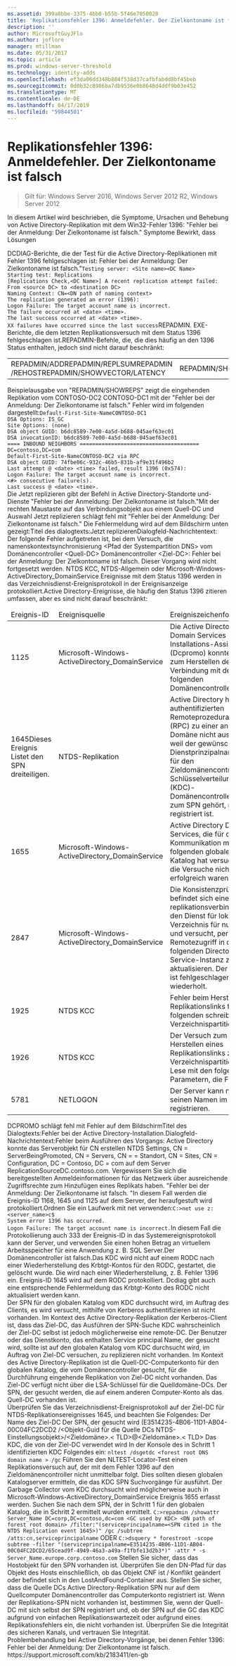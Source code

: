 ```yaml
---
ms.assetid: 399a8bbe-3375-4bb0-b55b-5f46e7050028
title: 'Replikationsfehler 1396: Anmeldefehler. Der Zielkontoname ist falsch'
description: ''
author: MicrosoftGuyJFlo
ms.author: joflore
manager: mtillman
ms.date: 05/31/2017
ms.topic: article
ms.prod: windows-server-threshold
ms.technology: identity-adds
ms.openlocfilehash: ef3da06dd348b804f538d37cafbfabdd8bf45beb
ms.sourcegitcommit: 0d0b32c8986ba7db9536e0b8648d4ddf9b03e452
ms.translationtype: MT
ms.contentlocale: de-DE
ms.lasthandoff: 04/17/2019
ms.locfileid: "59844501"
---
```

# <a name="replication-error-1396-logon-failure-the-target-account-name-is-incorrect"></a>Replikationsfehler 1396: Anmeldefehler. Der Zielkontoname ist falsch

>Gilt für: Windows Server 2016, Windows Server 2012 R2, Windows Server 2012


<developerConceptualDocument xmlns="https://ddue.schemas.microsoft.com/authoring/2003/5" xmlns:xlink="https://www.w3.org/1999/xlink" xmlns:xsi="https://www.w3.org/2001/XMLSchema-instance" xsi:schemaLocation="https://ddue.schemas.microsoft.com/authoring/2003/5 http://clixdevr3.blob.core.windows.net/ddueschema/developer.xsd"> <introduction>
    <para>In diesem Artikel wird beschrieben, die Symptome, Ursachen und Behebung von Active Directory-Replikation mit dem Win32-Fehler 1396: "Fehler bei der Anmeldung: Der Zielkontoname ist falsch." </para>
    <list class="bullet">
      <listItem>
        <para>
          <link xlink:href="d3a01966-74c9-4c49-ba11-354b9acf7519#BKMK_Symptoms">Symptome</link>
        </para>
      </listItem> <listItem>
        <para>
          <link xlink:href="d3a01966-74c9-4c49-ba11-354b9acf7519#BKMK_Causes">Bewirkt, dass</link>
        </para>
      </listItem> <listItem>
        <para>
          <link xlink:href="d3a01966-74c9-4c49-ba11-354b9acf7519#BKMK_Resolutions">Lösungen</link>
        </para>
      </listItem>
    </list>
  </introduction>
  <section address="BKMK_Symptoms">
    <title>Symptome</title>
    <content>
      <para />
      <list class="ordered">
<listItem><para>DCDIAG-Berichte, die der Test für die Active Directory-Replikationen mit Fehler 1396 fehlgeschlagen ist: Fehler bei der Anmeldung: Der Zielkontoname ist falsch."</para><code>Testing server: &lt;Site name&gt;&lt;DC Name&gt;
Starting test: Replications
[Replications Check,&lt;DC Name&gt;] A recent replication attempt failed:
From &lt;source DC&gt; to &lt;destination DC&gt;
Naming Context: CN=&lt;DN path of naming context&gt;
<codeFeaturedElement>The replication generated an error (1396):
Logon Failure: The target account name is incorrect.</codeFeaturedElement>
The failure occurred at &lt;date&gt; &lt;time&gt;.
The last success occurred at &lt;date&gt; &lt;time&gt;.
XX failures have occurred since the last success</code></listItem><listItem><para>REPADMIN. EXE-Berichte, die dem letzten Replikationsversuch mit dem Status 1396 fehlgeschlagen ist.</para><para>REPADMIN-Befehle, die, die dies häufig an den 1396 Status enthalten, jedoch sind nicht darauf beschränkt:</para><table xmlns:caps="https://schemas.microsoft.com/build/caps/2013/11"><tbody><tr><TD><list class="bullet"><listItem><para>REPADMIN/ADD</para></listItem><listItem><para>REPADMIN/REPLSUM</para></listItem><listItem><para>REPADMIN /REHOST</para></listItem><listItem><para>REPADMIN/SHOWVECTOR/LATENCY</para></listItem></list></TD><TD><list class="bullet"><listItem><para>REPADMIN/SHOWREPS</para></listItem><listItem><para>REPADMIN/SHOWREPL</para></listItem><listItem><para>REPADMIN/SYNCALL</para></listItem></list></TD></tr></tbody></table><para>Beispielausgabe von "REPADMIN/SHOWREPS" zeigt die eingehenden Replikation vom CONTOSO-DC2 CONTOSO-DC1 mit der "Fehler bei der Anmeldung: Der Zielkontoname ist falsch." Fehler wird im folgenden dargestellt:</para><code>Default-First-Site-NameCONTOSO-DC1
DSA Options: IS_GC 
Site Options: (none)
DSA object GUID: b6dc8589-7e00-4a5d-b688-045aef63ec01
DSA invocationID: b6dc8589-7e00-4a5d-b688-045aef63ec01
==== INBOUND NEIGHBORS ======================================
DC=contoso,DC=com
Default-First-Site-NameCONTOSO-DC2 via RPC
DSA object GUID: 74fbe06c-932c-46b5-831b-af9e31f496b2
Last attempt @ &lt;date&gt; &lt;time&gt; failed, <codeFeaturedElement>result 1396 (0x574):
Logon Failure: The target account name is incorrect.</codeFeaturedElement>
&lt;#&gt; consecutive failure(s).
Last success @ &lt;date&gt; &lt;time&gt;.
</code></listItem><listItem><para>Die <ui>Jetzt replizieren</ui> gibt der Befehl in Active Directory-Standorte und-Dienste "Fehler bei der Anmeldung: Der Zielkontoname ist falsch."</para><para>Mit der rechten Maustaste auf das Verbindungsobjekt aus einem Quell-DC und Auswahl <ui>Jetzt replizieren</ui> schlägt fehl mit "Fehler bei der Anmeldung: Der Zielkontoname ist falsch." Die Fehlermeldung wird auf dem Bildschirm unten gezeigt:</para><para>Titel des dialogtexts:</para><para>Jetzt replizieren</para><para>Dialogfeld-Nachrichtentext: </para><para>Der folgende Fehler aufgetreten ist, bei dem Versuch, die namenskontextsynchronisierung &lt;Pfad der Systempartition DNS&gt; vom Domänencontroller &lt;Quell-DC&gt; Domänencontroller &lt;Ziel-DC&gt;: Fehler bei der Anmeldung: Der Zielkontoname ist falsch. Dieser Vorgang wird nicht fortgesetzt werden. </para></listItem><listItem><para>NTDS KCC, NTDS-Allgemein oder Microsoft-Windows-ActiveDirectory_DomainService Ereignisse mit dem Status 1396 werden in das Verzeichnisdienst-Ereignisprotokoll in der Ereignisanzeige protokolliert.</para><para>Active Directory-Ereignisse, die häufig den Status 1396 zitieren umfassen, aber es sind nicht darauf beschränkt:</para><table xmlns:caps="https://schemas.microsoft.com/build/caps/2013/11"><thead><tr><TD><para>Ereignis-ID</para></TD><TD><para>Ereignisquelle</para></TD><TD><para>Ereigniszeichenfolge</para></TD></tr></thead><tbody><tr><TD><para>1125</para></TD><TD><para>Microsoft-Windows-ActiveDirectory_DomainService</para></TD><TD><para>Die Active Directory Domain Services Installations-Assistenten (Dcpromo) konnte nicht zum Herstellen der Verbindung mit dem folgenden Domänencontroller.</para></TD></tr><tr><TD><para>1645</para><para>Dieses Ereignis Listet den SPN dreiteiligen.</para></TD><TD><para>NTDS-Replikation</para></TD><TD><para>Active Directory hat den authentifizierten Remoteprozeduraufruf (RPC) zu einer anderen Domäne nicht ausgeführt, weil der gewünschte Dienstprinzipalname (SPN) für den Zieldomänencontroller im Schlüsselverteilungscenter (KDC)-Domänencontroller, der zum SPN gehört, nicht registriert ist.</para></TD></tr><tr><TD><para>1655</para></TD><TD><para>Microsoft-Windows-ActiveDirectory_DomainService</para></TD><TD><para>Active Directory Domain Services, die für die Kommunikation mit dem folgenden globalen Katalog hat versucht, und die Versuche nicht erfolgreich waren.</para></TD></tr><tr><TD><para>2847</para></TD><TD><para>Microsoft-Windows-ActiveDirectory_DomainService</para></TD><TD><para>Die Konsistenzprüfung befindet sich eine replikationsverbindung für den Dienst für lokales Verzeichnis für nur-Lese und versucht, per Remotezugriff in der folgenden Directory-Service-Instanz zu aktualisieren. Der Vorgang ist fehlgeschlagen. Er wird wiederholt.</para></TD></tr><tr><TD><para>1925</para></TD><TD><para>NTDS KCC</para></TD><TD><para>Fehler beim Herstellen ein Replikationslinks für die folgenden schreibbare Verzeichnispartition.</para></TD></tr><tr><TD><para>1926</para></TD><TD><para>NTDS KCC</para></TD><TD><para>Der Versuch zum Herstellen eines Replikationslinks zu einer Verzeichnispartition nur-Lese mit den folgenden Parametern, die Fehler.</para></TD></tr><tr><TD><para>5781</para></TD><TD><para>NETLOGON</para></TD><TD><para> Der Server kann nicht seinen Namen im DNS registrieren.</para></TD></tr></tbody></table></listItem><listItem><para>DCPROMO schlägt fehl mit Fehler auf dem Bildschirm</para><para>Titel des Dialogtexts:</para><para>Fehler bei der Active Directory-Installation.</para><para>Dialogfeld-Nachrichtentext:</para><para>Fehler beim Ausführen des Vorgangs: Active Directory konnte das Serverobjekt für CN erstellen NTDS Settings, CN = ServerBeingPromoted, CN = Servers, CN = = Standort, CN = Sites, CN = Configuration, DC = Contoso, DC = com auf dem Server ReplicationSourceDC.contoso.com. </para><para>Vergewissern Sie sich die bereitgestellten Anmeldeinformationen für das Netzwerk über ausreichende Zugriffsrechte zum Hinzufügen eines Replikats haben. </para><para>
"Fehler bei der Anmeldung: Der Zielkontoname ist falsch. "</para><para>In diesem Fall werden die Ereignis-ID 1168, 1645 und 1125 auf dem Server, der heraufgestuft wird protokolliert.</para></listItem><listItem><para>Ordnen Sie ein Laufwerk mit <embeddedLabel>net verwenden</embeddedLabel>:</para><code>C:&gt;net use z: &lt;server_name&gt;c$
System error 1396 has occurred.
Logon Failure: The target account name is incorrect.</code><para>In diesem Fall die Protokollierung auch 333 der Ereignis-ID in das Systemereignisprotokoll kann der Server, und verwenden Sie einen hohen Betrag an virtuellem Arbeitsspeicher für eine Anwendung z. B. SQL Server.</para></listItem><listItem><para>Der Domänencontroller ist falsch.</para></listItem><listItem><para>Das KDC wird nicht auf einem RODC nach einer Wiederherstellung des Krbtgt-Kontos für den RODC, gestartet, die gelöscht wurde. Die wird nach einer Wiederherstellung, z. B. Fehler 1396 ein. </para><para>
Ereignis-ID 1645 wird auf dem RODC protokolliert. </para><para>
Dcdiag gibt auch eine entsprechende Fehlermeldung das Krbtgt-Konto des RODC nicht aktualisiert werden kann. </para></listItem>
</list>
    </content>
  </section>
  <section address="BKMK_Causes">
    <title>Bewirkt, dass</title>
    <content>
      <para />
      <list class="ordered">
        <listItem>
          <para>Der SPN für den globalen Katalog vom KDC durchsucht wird, im Auftrag des Clients, es wird versucht, mithilfe von Kerberos authentifizieren ist nicht vorhanden.</para>
          <para>Im Kontext des Active Directory-Replikation der Kerberos-Client ist, dass das Ziel-DC, das Ausführen der SPN-Suche KDC wahrscheinlich der Ziel-DC selbst ist jedoch möglicherweise eine remote-DC.</para>
        </listItem>
        <listItem>
          <para>Der Benutzer oder das Dienstkonto, das enthalten Service principal Name, der gesucht wird, sollte ist auf den globalen Katalog vom KDC durchsucht wird, im Auftrag von Ziel-DC versuchen, zu replizieren nicht vorhanden.</para>
          <para>Im Kontext des Active Directory-Replikation ist die Quell-DC-Computerkonto für den globalen Katalog, die vom Domänencontroller gesucht, für die Durchführung eingehende Replikation von Ziel-DC nicht vorhanden.</para>
        </listItem>
        <listItem>
          <para>Das Ziel-DC verfügt nicht über die LSA-Schlüssel für die Quelldomäne-DCs.</para>
        </listItem>
        <listItem>
          <para>Der SPN, der gesucht werden, die auf einem anderen Computer-Konto als das Quell-DC vorhanden ist.</para>
        </listItem>
      </list>
    </content>
  </section>
  <section address="BKMK_Resolutions">
    <title>Lösungen</title>
    <content>
      <list class="ordered">
        <listItem>
          <para>Überprüfen Sie das Verzeichnisdienst-Ereignisprotokoll auf der Ziel-DC für NTDS-Replikationsereignisses 1645, und beachten Sie Folgendes:</para>
          <para>Der Name des Ziel-DC</para>
          <para>Der SPN, der gesucht wird (E3514235-4B06-11D1-AB04-00C04FC2DCD2 /&lt;Objekt-Guid für die Quelle DCs NTDS-Einstellungsobjekt&gt;/&lt;Zieldomäne&gt;.&lt; TLD&gt;@&lt;Zieldomäne&gt;.&lt; TLD&gt;</para>
          <para>Das KDC, die von der Ziel-DC verwendet wird</para>
        </listItem>
        <listItem>
          <para>In der Konsole des in Schritt 1 identifizierten KDC Folgendes ein: </para>
          <code>nltest /dsgetdc &lt;forest root DNS domain name &gt; /gc</code>
          <para>Führen Sie den NLTEST-Locator-Test einen Replikationsversuch auf, der mit dem Fehler 1396 auf den Zieldomänencontroller nicht unmittelbar folgt. </para>
          <para>Dies sollten diesen globalen Katalogserver ermitteln, die das KDC SPN Suchvorgänge für ausführt. </para>
          <para>Der Garbage Collector vom KDC durchsucht wird möglicherweise auch in Microsoft-Windows-ActiveDirectory_DomainService Ereignis 1655 erfasst werden.</para>
        </listItem>
        <listItem>
          <para>Suchen Sie nach dem SPN, der in Schritt 1 für den globalen Katalog, die in Schritt 2 ermittelt wurden ermittelt.</para>
          <code>C:&gt;repadmin /showattr Server_Name DC=corp,DC=contoso,dc=com &lt;GC used by KDC&gt; &lt;DN path of forest root domain&gt; /filter:"(serviceprincipalname=&lt;SPN cited in the NTDS Replication event 1645&gt;)" /gc /subtree /atts:cn,serviceprincipalname</code>
          <para>ODER</para>
          <code>C:&gt;dsquery * forestroot -scope subtree -filter "(serviceprincipalname=E3514235-4B06-11D1-AB04-00C04FC2DCD2/65cead9f-4949-46a3-a49a-f1fbfe13d2b3*)" -attr * -s Server_Name.europe.corp.contoso.com</code>
          <para>Stellen Sie sicher, dass das Hostobjekt für den SPN vorhanden ist.</para>
          <para>Überprüfen Sie den DN-Pfad für das Objekt des Hosts einschließlich, ob das Objekt CNF ist / Konflikt geändert oder befindet sich in den LostAndFound-Container aus.</para>
          <para>Stellen Sie sicher, dass die Quelle DCs Active Directory-Replikation SPN nur auf dem Quellcomputer Domänencontroller das Computerkonto registriert ist.</para>
          <para>Wenn der Replikations-SPN nicht vorhanden ist, bestimmen Sie, wenn der Quell-DC mit sich selbst der SPN registriert und, ob der SPN auf die GC das KDC aufgrund von einfachen Replikationswartezeit oder aufgrund eines Replikationsfehlers ein, die nicht vorhanden ist.</para>
        </listItem>
        <listItem>
          <para>Überprüfen Sie die Integrität des sicheren Kanals, und vertrauen Sie Integrität.</para>
        </listItem>
      </list>
    </content>
  </section>
  <relatedTopics>
    <externalLink>
      <linkText>Problembehandlung bei Active Directory-Vorgänge, bei denen Fehler 1396: Fehler bei der Anmeldung: Der Zielkontoname ist falsch.</linkText>
      <linkUri>https://support.microsoft.com/kb/2183411/en-gb</linkUri>
    </externalLink>
  </relatedTopics>
</developerConceptualDocument>


